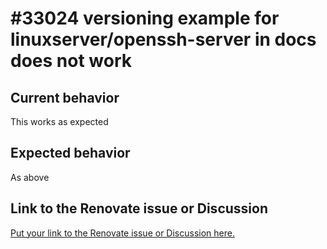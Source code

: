 # #33024 versioning example for linuxserver/openssh-server in docs does not work

## Current behavior

This works as expected

## Expected behavior

As above

## Link to the Renovate issue or Discussion

[Put your link to the Renovate issue or Discussion here.](https://github.com/renovatebot/renovate/discussions/33024)
